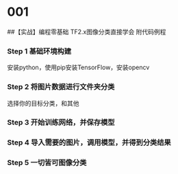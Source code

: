 # 001
##【实战】编程零基础 TF2.x图像分类直接学会 附代码例程

### Step 1 基础环境构建

安装python，使用pip安装TensorFlow，安装opencv

### Step 2 将图片数据进行文件夹分类

选择你的目标分类，和其他

### Step 3 开始训练网络，并保存模型

### Step 4 导入需要的图片，调用模型，并得到分类结果

### Step 5 一切皆可图像分类

